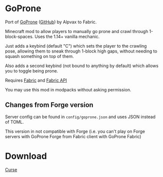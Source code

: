 # GoProne
Port of [GoProne](https://www.curseforge.com/minecraft/mc-mods/goprone) ([GitHub](https://github.com/Alpvax/GoProne)) by Alpvax to Fabric.

Minecraft mod to allow players to manually go prone and crawl through 1-block-spaces. Uses the 1.14+ vanilla mechanic.

Just adds a keybind (default "C") which sets the player to the crawling pose, allowing them to sneak through 1-block high gaps, without needing to squash something on top of them.

Also adds a second keybind (not bound to anything by default) which allows you to toggle being prone.

Requires [Fabric](https://fabricmc.net/use/) and [Fabric API](https://www.curseforge.com/minecraft/mc-mods/fabric-api)

You may use this mod in modpacks without asking permission.

## Changes from Forge version
Server config can be found in `config/goprone.json` and uses JSON instead of TOML.

This version in not compatible with Forge (i.e. you can't play on Forge servers with GoProne Forge from Fabric client with GoProne Fabric)
# Download
[Curse](https://www.curseforge.com/minecraft/mc-mods/goprone-fabric)
